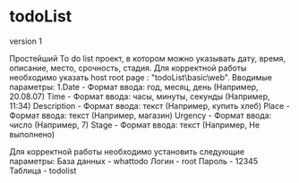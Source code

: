 # todoList
version 1

Простейший To do list проект, в котором можно указывать дату, время, описание, место, срочность, стадия. Для корректной работы необходимо указать host root page : "todoList\basic\web".
Вводимые параметры:
1.Date - Формат ввода: год, месяц, день (Например, 20.08.07)
Time - Формат ввода: часы, минуты, секунды (Например, 11:34)
Description - Формат ввода: текст (Например, купить хлеб)
Place - Формат ввода: текст (Например, магазин)
Urgency - Формат ввода: число (Например, 7)
Stage - Формат ввода: текст (Например, Не выполнено)

Для корректной работы необходимо установить следующие параметры:
База данных - whattodo
Логин - root
Пароль - 12345
Таблица - todolist
